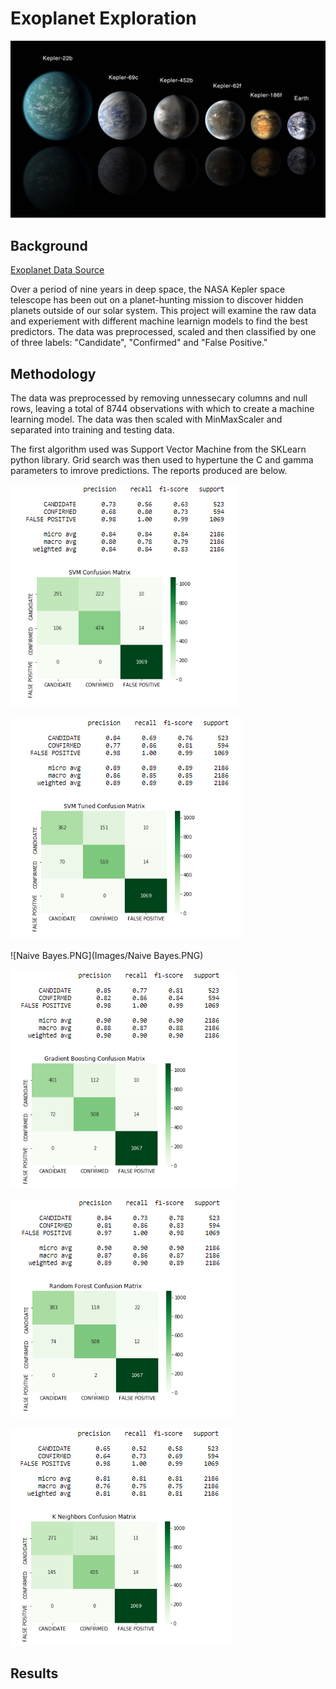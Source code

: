 # Exoplanet Exploration

![exoplanets.jpg](Images/exoplanets.jpg)

## Background

[Exoplanet Data Source](https://www.kaggle.com/nasa/kepler-exoplanet-search-results)

Over a period of nine years in deep space, the NASA Kepler space telescope has been out on a planet-hunting mission to discover hidden planets outside of our solar system. This project will examine the raw data and experiement with different machine learnign models to find the best predictors. The data was preprocessed, scaled and then classified by one of three labels: "Candidate", "Confirmed" and "False Positive."


## Methodology

The data was preprocessed by removing unnessecary columns and null rows, leaving a total of 8744 observations with which to create a machine learning model. The data was then scaled with MinMaxScaler and separated into training and testing data.

The first algorithm used was Support Vector Machine from the SKLearn python library. Grid search was then used to hypertune the C and gamma parameters to imrove predictions. The reports produced are below.


![SVM.PNG](Images/SVM.PNG)

![SVM2.PNG](Images/SVM2.PNG)



![Naive Bayes.PNG](Images/Naive Bayes.PNG)

![Boosting.PNG](Images/Boosting.PNG)

![RandomForest.PNG](Images/RandomForest.PNG)

![KNeighbors.PNG](Images/KNeighbors.PNG)


## Results



